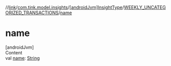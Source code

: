 //[link](../../../index.md)/[com.tink.model.insights](../../index.md)/[[androidJvm]InsightType](../index.md)/[WEEKLY_UNCATEGORIZED_TRANSACTIONS](index.md)/[name](name.md)



# name  
[androidJvm]  
Content  
val [name](name.md): [String](https://kotlinlang.org/api/latest/jvm/stdlib/kotlin/-string/index.html)  



